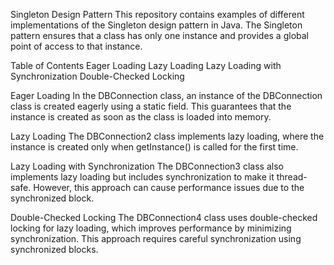 Singleton Design Pattern 
This repository contains examples of different implementations of the Singleton design pattern in Java. The Singleton pattern ensures that a class has only one instance and provides a global point of access to that instance.

Table of Contents
Eager Loading
Lazy Loading
Lazy Loading with Synchronization
Double-Checked Locking

Eager Loading
In the DBConnection class, an instance of the DBConnection class is created eagerly using a static field. This guarantees that the instance is created as soon as the class is loaded into memory.

Lazy Loading
The DBConnection2 class implements lazy loading, where the instance is created only when getInstance() is called for the first time.

Lazy Loading with Synchronization
The DBConnection3 class also implements lazy loading but includes synchronization to make it thread-safe. However, this approach can cause performance issues due to the synchronized block.

Double-Checked Locking
The DBConnection4 class uses double-checked locking for lazy loading, which improves performance by minimizing synchronization. This approach requires careful synchronization using synchronized blocks.
